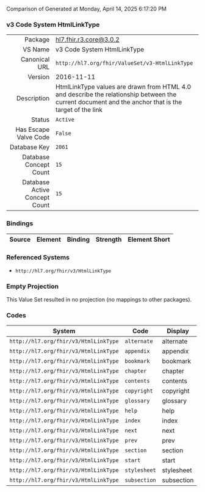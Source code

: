 Comparison of 
Generated at Monday, April 14, 2025 6:17:20 PM

### v3 Code System HtmlLinkType

|      |     |
| ---: | --- |
| Package | hl7.fhir.r3.core@3.0.2 |
| VS Name | v3 Code System HtmlLinkType |
| Canonical URL | `http://hl7.org/fhir/ValueSet/v3-HtmlLinkType` |
| Version | 2016-11-11 |
| Description | HtmlLinkType values are drawn from HTML 4.0 and describe the relationship between the current document and the anchor that is the target of the link |
| Status | `Active` |
| Has Escape Valve Code | `False` |
| Database Key | `2061` |
| Database Concept Count | `15` |
| Database Active Concept Count | `15` |
### Bindings

| Source | Element | Binding | Strength | Element Short |
| ------ | ------- | ------- | -------- | ------------- |

### Referenced Systems

* `http://hl7.org/fhir/v3/HtmlLinkType`
### Empty Projection

This Value Set resulted in no projection (no mappings to other packages).

### Codes

| System | Code | Display |
| ------ | ---- | ------- |
| `http://hl7.org/fhir/v3/HtmlLinkType` | `alternate` | alternate |
| `http://hl7.org/fhir/v3/HtmlLinkType` | `appendix` | appendix |
| `http://hl7.org/fhir/v3/HtmlLinkType` | `bookmark` | bookmark |
| `http://hl7.org/fhir/v3/HtmlLinkType` | `chapter` | chapter |
| `http://hl7.org/fhir/v3/HtmlLinkType` | `contents` | contents |
| `http://hl7.org/fhir/v3/HtmlLinkType` | `copyright` | copyright |
| `http://hl7.org/fhir/v3/HtmlLinkType` | `glossary` | glossary |
| `http://hl7.org/fhir/v3/HtmlLinkType` | `help` | help |
| `http://hl7.org/fhir/v3/HtmlLinkType` | `index` | index |
| `http://hl7.org/fhir/v3/HtmlLinkType` | `next` | next |
| `http://hl7.org/fhir/v3/HtmlLinkType` | `prev` | prev |
| `http://hl7.org/fhir/v3/HtmlLinkType` | `section` | section |
| `http://hl7.org/fhir/v3/HtmlLinkType` | `start` | start |
| `http://hl7.org/fhir/v3/HtmlLinkType` | `stylesheet` | stylesheet |
| `http://hl7.org/fhir/v3/HtmlLinkType` | `subsection` | subsection |
